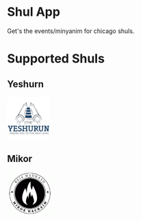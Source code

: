 # Shul App

Get's the events/minyanim for chicago shuls.

# Supported Shuls

## Yeshurn
<img height='100px' src='resources/yeshurn.jpg'>

## Mikor
<img height='100px' src='resources/mikor.jpg'>